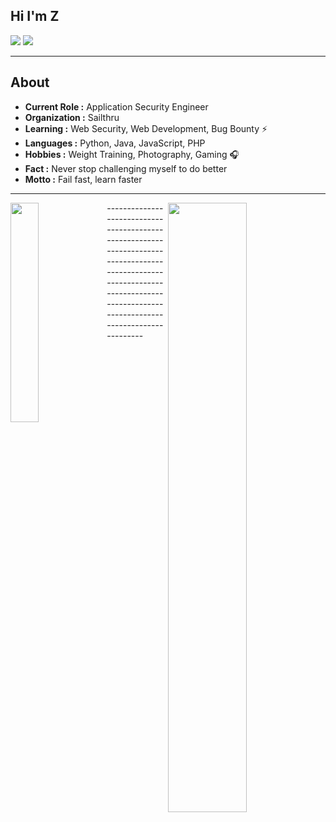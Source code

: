## Hi I'm Z
[![](https://img.shields.io/badge/LinkedIn-fangzway-blue)](https://www.linkedin.com/in/fangzway/)
[![](https://img.shields.io/badge/Gmail-fang.zway%40gmail.com-red)](mailto:fang.zway@gmail.com)

---------------------------------------------------------------------------------------------------------------------------------------------------------------------------------
## About


-  **Current Role :** Application Security Engineer
-  **Organization :** Sailthru
-  **Learning :** Web Security, Web Development, Bug Bounty :zap: 	
-  **Languages :** Python, Java, JavaScript, PHP 
-  **Hobbies :** Weight Training, Photography, Gaming :headphones:
-  **Fact :** Never stop challenging myself to do better 
-  **Motto :** Fail fast, learn faster

---------------------------------------------------------------------------------------------------------------------------------------------------------------------------------
<div>
<img align="left" width="30%" height="30%" src="https://github-readme-stats.vercel.app/api/top-langs/?username=layzhi">
<img align="right" width="50%" height="50%" src="https://github-readme-stats.vercel.app/api?username=Layzhi&show_icons=true&count_private=true">
</div>
---------------------------------------------------------------------------------------------------------------------------------------------------------------------------------
